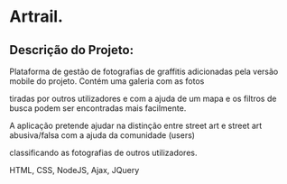 # Artrail.
 
## Descrição do Projeto:
Plataforma de gestão de fotografias de graffitis adicionadas pela versão mobile do projeto. Contém uma galeria com as fotos

tiradas por outros utilizadores e com a ajuda de um mapa e os filtros de busca podem ser encontradas mais facilmente.

A aplicação pretende ajudar na distinção entre street art e street art abusiva/falsa com a ajuda da comunidade (users)

classificando as fotografias de outros utilizadores.

HTML, CSS, NodeJS, Ajax, JQuery
